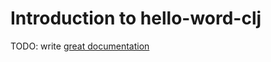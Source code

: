 # Introduction to hello-word-clj

TODO: write [great documentation](http://jacobian.org/writing/what-to-write/)
